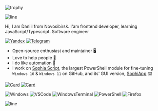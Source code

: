 ![trophy](https://github-profile-trophy.vercel.app/?username=farag2&theme=darkhub&no-bg=true&no-frame=true)

![line](https://capsule-render.vercel.app/api?type=rect&color=gradient&height=1)

Hi, I am Daniil from Novosibirsk. I'am frontend developer, learning JavaScript/Typescript. Software engineer

[telegram-news-badge]: https://img.shields.io/badge/Sophia%20News-Telegram-blue?style=flat&logo=Telegram
[telegram-group]: https://t.me/sophia_chat
[telegram-group-badge]: https://img.shields.io/badge/Sophia%20Chat-Telegram-blue?style=flat&logo=Telegram
  
[![Yandex](https://img.shields.io/badge/-nefedovds@ya.ru-F9DB60?style=flat-square&logo=Yandex&logoColor=FF3333)](mailto:danil-lavrentev-2000@mail.ru) [![Telegram](https://img.shields.io/badge/Telegram-blue?style=flat-square&logo=Telegram)](https://t.me/sanctuary_d)

* Open-source enthusiast and maintainer :desktop_computer:
* Love to help people :electric_plug:
* I do like automation 🤖
* I work on [Sophia Script](https://github.com/farag2/Sophia-Script-for-Windows), the largest PowerShell module for fine-tuning `Windows 10` & `Windows 11` on GitHub, and its' GUI version, [SophiApp](https://github.com/Sophia-Community/SophiApp) :keyboard: 

[![Card](https://github-readme-stats-git-masterrstaa-rickstaa.vercel.app/api/pin?username=farag2&repo=Sophia-Script-for-Windows&show_owner=true&bg_color=22272E&text_color=9F9F9F&title_color=9F9F9F&icon_color=9F9F9F)](https://github.com/danillavrentev/figma-interfaces)
[![Card](https://github-readme-stats-git-masterrstaa-rickstaa.vercel.app/api/pin?username=Sophia-Community&repo=SophiApp&show_owner=true&bg_color=22272E&text_color=9F9F9F&title_color=9F9F9F&icon_color=9F9F9F)](https://github.com/danillavrentev/figma-interfaces)

![Windows](https://img.shields.io/badge/Windows%2011-0078D6.svg?&style=for-the-badge&logo=windows%2011&logoColor=white)
![VSCode](https://img.shields.io/badge/visual%20studio%20code-007ACC.svg?&style=for-the-badge&logo=visual-studio-code&logoColor=white)
![WindowsTerminal](https://img.shields.io/badge/Windows%20Terminal-4D4D4D.svg?&style=for-the-badge&logo=windows-terminal&logoColor=white)
![PowerShell](https://img.shields.io/badge/PowerShell-5391FE.svg?&style=for-the-badge&logo=powershell&logoColor=white)
![Firefox](https://img.shields.io/badge/Firefox-FF7139.svg?&style=for-the-badge&logo=firefox&logoColor=white)

![line](https://capsule-render.vercel.app/api?type=rect&color=gradient&height=1)

